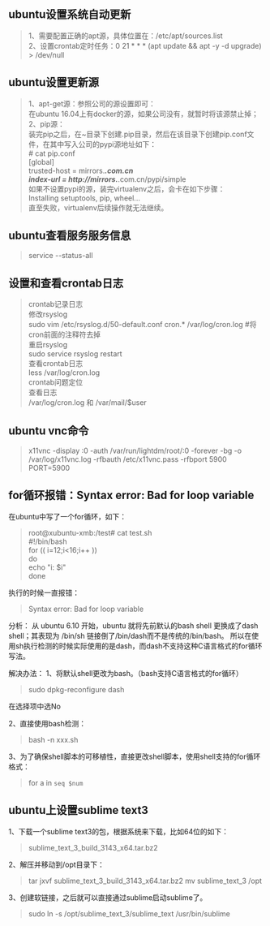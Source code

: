 ## ubuntu设置系统自动更新
> 1、需要配置正确的apt源，具体位置在：/etc/apt/sources.list  
2、设置crontab定时任务：0 21 * * * (apt update && apt -y -d upgrade) > /dev/null

## ubuntu设置更新源
> 1、apt-get源：参照公司的源设置即可：  
在ubuntu 16.04上有docker的源，如果公司没有，就暂时将该源禁止掉；  
2、pip源：  
装完pip之后，在~目录下创建.pip目录，然后在该目录下创建pip.conf文件，在其中写入公司的pypi源地址如下：  
\# cat pip.conf   
[global]  
trusted-host = mirrors.***.com.cn  
index-url = http://mirrors.***.com.cn/pypi/simple   
如果不设置pypi的源，装完virtualenv之后，会卡在如下步骤：  
Installing setuptools, pip, wheel...  
直至失败，virtualenv后续操作就无法继续。  

## ubuntu查看服务服务信息
> service --status-all


## 设置和查看crontab日志

> crontab记录日志  
修改rsyslog  
sudo vim /etc/rsyslog.d/50-default.conf
cron.*              /var/log/cron.log #将cron前面的注释符去掉   
重启rsyslog  
sudo  service rsyslog  restart  
查看crontab日志  
less  /var/log/cron.log   
crontab问题定位  
查看日志  
/var/log/cron.log 和 /var/mail/$user  

## ubuntu vnc命令
> x11vnc -display :0 -auth /var/run/lightdm/root/:0 -forever -bg -o /var/log/x11vnc.log -rfbauth /etc/x11vnc.pass -rfbport 5900 PORT=5900

## for循环报错：Syntax error: Bad for loop variable
在ubuntu中写了一个for循环，如下：
> root@xubuntu-xmb:/test# cat test.sh  
#!/bin/bash  
for (( i=12;i<16;i++ ))  
do  
 echo "i: $i"  
done  

执行的时候一直报错：
> Syntax error: Bad for loop variable

分析：
从 ubuntu 6.10 开始，ubuntu 就将先前默认的bash shell 更换成了dash shell；其表现为 /bin/sh 链接倒了/bin/dash而不是传统的/bin/bash。
所以在使用sh执行检测的时候实际使用的是dash，而dash不支持这种C语言格式的for循环写法。

解决办法：
1、将默认shell更改为bash。（bash支持C语言格式的for循环）
> sudo dpkg-reconfigure dash  

在选择项中选No

2、直接使用bash检测：
> bash -n xxx.sh  

3、为了确保shell脚本的可移植性，直接更改shell脚本，使用shell支持的for循环格式：
> for a in `seq $num`  

## ubuntu上设置sublime text3
1、下载一个sublime text3的包，根据系统来下载，比如64位的如下：
> sublime_text_3_build_3143_x64.tar.bz2

2、解压并移动到/opt目录下：
> tar jxvf sublime_text_3_build_3143_x64.tar.bz2
mv sublime_text_3 /opt

3、创建软链接，之后就可以直接通过sublime启动sublime了。
> sudo ln -s /opt/sublime_text_3/sublime_text /usr/bin/sublime
